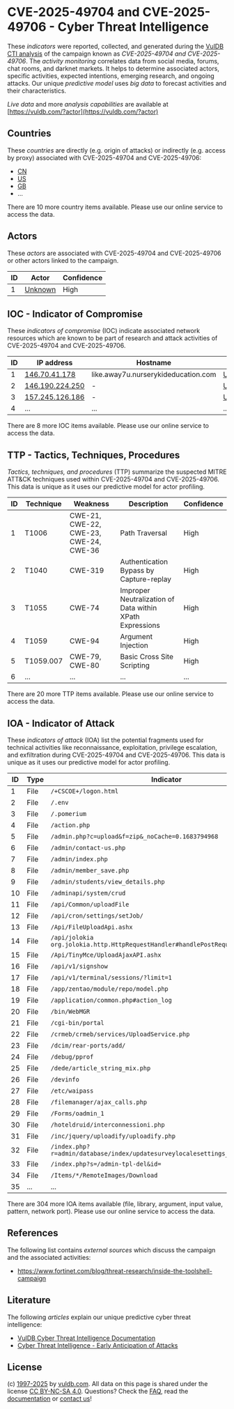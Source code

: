 # CVE-2025-49704 and CVE-2025-49706 - Cyber Threat Intelligence

These _indicators_ were reported, collected, and generated during the [VulDB CTI analysis](https://vuldb.com/?kb.cti) of the campaign known as _CVE-2025-49704 and CVE-2025-49706_. The _activity monitoring_ correlates data from social media, forums, chat rooms, and darknet markets. It helps to determine associated actors, specific activities, expected intentions, emerging research, and ongoing attacks. Our unique _predictive model_ uses _big data_ to forecast activities and their characteristics.

_Live data_ and more _analysis capabilities_ are available at [https://vuldb.com/?actor](https://vuldb.com/?actor)

## Countries

These _countries_ are directly (e.g. origin of attacks) or indirectly (e.g. access by proxy) associated with CVE-2025-49704 and CVE-2025-49706:

* [CN](https://vuldb.com/?country.cn)
* [US](https://vuldb.com/?country.us)
* [GB](https://vuldb.com/?country.gb)
* ...

There are 10 more country items available. Please use our online service to access the data.

## Actors

These _actors_ are associated with CVE-2025-49704 and CVE-2025-49706 or other actors linked to the campaign.

ID | Actor | Confidence
-- | ----- | ----------
1 | [Unknown](https://vuldb.com/?actor.unknown) | High

## IOC - Indicator of Compromise

These _indicators of compromise_ (IOC) indicate associated network resources which are known to be part of research and attack activities of CVE-2025-49704 and CVE-2025-49706.

ID | IP address | Hostname | Actor | Confidence
-- | ---------- | -------- | ----- | ----------
1 | [146.70.41.178](https://vuldb.com/?ip.146.70.41.178) | like.away7u.nurserykideducation.com | [Unknown](https://vuldb.com/?actor.unknown) | High
2 | [146.190.224.250](https://vuldb.com/?ip.146.190.224.250) | - | [Unknown](https://vuldb.com/?actor.unknown) | High
3 | [157.245.126.186](https://vuldb.com/?ip.157.245.126.186) | - | [Unknown](https://vuldb.com/?actor.unknown) | High
4 | ... | ... | ... | ...

There are 8 more IOC items available. Please use our online service to access the data.

## TTP - Tactics, Techniques, Procedures

_Tactics, techniques, and procedures_ (TTP) summarize the suspected MITRE ATT&CK techniques used within CVE-2025-49704 and CVE-2025-49706. This data is unique as it uses our predictive model for actor profiling.

ID | Technique | Weakness | Description | Confidence
-- | --------- | -------- | ----------- | ----------
1 | T1006 | CWE-21, CWE-22, CWE-23, CWE-24, CWE-36 | Path Traversal | High
2 | T1040 | CWE-319 | Authentication Bypass by Capture-replay | High
3 | T1055 | CWE-74 | Improper Neutralization of Data within XPath Expressions | High
4 | T1059 | CWE-94 | Argument Injection | High
5 | T1059.007 | CWE-79, CWE-80 | Basic Cross Site Scripting | High
6 | ... | ... | ... | ...

There are 20 more TTP items available. Please use our online service to access the data.

## IOA - Indicator of Attack

These _indicators of attack_ (IOA) list the potential fragments used for technical activities like reconnaissance, exploitation, privilege escalation, and exfiltration during CVE-2025-49704 and CVE-2025-49706. This data is unique as it uses our predictive model for actor profiling.

ID | Type | Indicator | Confidence
-- | ---- | --------- | ----------
1 | File | `/+CSCOE+/logon.html` | High
2 | File | `/.env` | Low
3 | File | `/.pomerium` | Medium
4 | File | `/action.php` | Medium
5 | File | `/admin.php?c=upload&f=zip&_noCache=0.1683794968` | High
6 | File | `/admin/contact-us.php` | High
7 | File | `/admin/index.php` | High
8 | File | `/admin/member_save.php` | High
9 | File | `/admin/students/view_details.php` | High
10 | File | `/adminapi/system/crud` | High
11 | File | `/api/Common/uploadFile` | High
12 | File | `/api/cron/settings/setJob/` | High
13 | File | `/Api/FileUploadApi.ashx` | High
14 | File | `/api/jolokia org.jolokia.http.HttpRequestHandler#handlePostRequest` | High
15 | File | `/Api/TinyMce/UploadAjaxAPI.ashx` | High
16 | File | `/api/v1/signshow` | High
17 | File | `/api/v1/terminal/sessions/?limit=1` | High
18 | File | `/app/zentao/module/repo/model.php` | High
19 | File | `/application/common.php#action_log` | High
20 | File | `/bin/WebMGR` | Medium
21 | File | `/cgi-bin/portal` | High
22 | File | `/crmeb/crmeb/services/UploadService.php` | High
23 | File | `/dcim/rear-ports/add/` | High
24 | File | `/debug/pprof` | Medium
25 | File | `/dede/article_string_mix.php` | High
26 | File | `/devinfo` | Medium
27 | File | `/etc/waipass` | Medium
28 | File | `/filemanager/ajax_calls.php` | High
29 | File | `/Forms/oadmin_1` | High
30 | File | `/hoteldruid/interconnessioni.php` | High
31 | File | `/inc/jquery/uploadify/uploadify.php` | High
32 | File | `/index.php?r=admin/database/index/updatesurveylocalesettings_generalsettings` | High
33 | File | `/index.php?s=/admin-tpl-del&id=` | High
34 | File | `/Items/*/RemoteImages/Download` | High
35 | ... | ... | ...

There are 304 more IOA items available (file, library, argument, input value, pattern, network port). Please use our online service to access the data.

## References

The following list contains _external sources_ which discuss the campaign and the associated activities:

* https://www.fortinet.com/blog/threat-research/inside-the-toolshell-campaign

## Literature

The following _articles_ explain our unique predictive cyber threat intelligence:

* [VulDB Cyber Threat Intelligence Documentation](https://vuldb.com/?kb.cti)
* [Cyber Threat Intelligence - Early Anticipation of Attacks](https://www.scip.ch/en/?labs.20201022)

## License

(c) [1997-2025](https://vuldb.com/?kb.changelog) by [vuldb.com](https://vuldb.com/?kb.about). All data on this page is shared under the license [CC BY-NC-SA 4.0](https://creativecommons.org/licenses/by-nc-sa/4.0/). Questions? Check the [FAQ](https://vuldb.com/?kb.faq), read the [documentation](https://vuldb.com/?kb) or [contact us](https://vuldb.com/?contact)!
